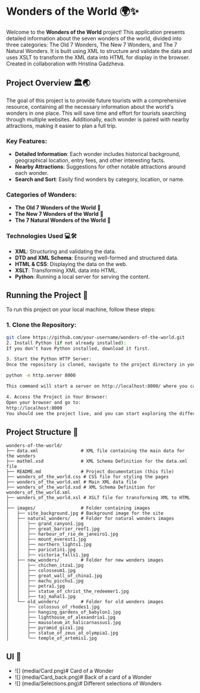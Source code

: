 # Wonders of the World 🌍✨

Welcome to the **Wonders of the World** project! This application presents detailed information about the seven wonders of the world, divided into three categories: The Old 7 Wonders, The New 7 Wonders, and The 7 Natural Wonders. It is built using XML to structure and validate the data and uses XSLT to transform the XML data into HTML for display in the browser. Created in collaboration with Hristina Gadzheva.

## Project Overview 🏛️🌏

The goal of this project is to provide future tourists with a comprehensive resource, containing all the necessary information about the world's wonders in one place. This will save time and effort for tourists searching through multiple websites. Additionally, each wonder is paired with nearby attractions, making it easier to plan a full trip.

### Key Features:
- **Detailed Information**: Each wonder includes historical background, geographical location, entry fees, and other interesting facts.
- **Nearby Attractions**: Suggestions for other notable attractions around each wonder.
- **Search and Sort**: Easily find wonders by category, location, or name.

### Categories of Wonders:
- **The Old 7 Wonders of the World** 🏯
- **The New 7 Wonders of the World** 🏰
- **The 7 Natural Wonders of the World** 🌲

### Technologies Used 💻🛠️
- **XML**: Structuring and validating the data.
- **DTD and XML Schema**: Ensuring well-formed and structured data.
- **HTML & CSS**: Displaying the data on the web.
- **XSLT**: Transforming XML data into HTML.
- **Python**: Running a local server for serving the content.

## Running the Project 🚀

To run this project on your local machine, follow these steps:

### 1. Clone the Repository:
```bash
git clone https://github.com/your-username/wonders-of-the-world.git
2. Install Python (if not already installed):
If you don’t have Python installed, download it first.

3. Start the Python HTTP Server:
Once the repository is cloned, navigate to the project directory in your terminal/command prompt and run the following command to start a local Python server:

python -m http.server 8000

This command will start a server on http://localhost:8000/ where you can view the project.

4. Access the Project in Your Browser:
Open your browser and go to:
http://localhost:8000
You should see the project live, and you can start exploring the different wonders!
```

## Project Structure 📁
```plaintext
wonders-of-the-world/
├── data.xml                # XML file containing the main data for the wonders
├── mathml.xsd              # XML Schema Definition for the data.xml file
├── README.md               # Project documentation (this file)
├── wonders_of_the_world.css # CSS file for styling the pages
├── wonders_of_the_world.xml # Main XML data file
├── wonders_of_the_world.xsd # XML Schema Definition for wonders_of_the_world.xml
├── wonders_of_the_world.xsl # XSLT file for transforming XML to HTML
│
├── images/                 # Folder containing images
│   ├── site_background.jpg # Background image for the site
│   ├── natural_wonders/    # Folder for natural wonders images
│   │   ├── grand_canyon1.jpg
│   │   ├── great_barrier_reef1.jpg
│   │   ├── harbour_of_rio_de_janeiro1.jpg
│   │   ├── mount_everest1.jpg
│   │   ├── northern_lights1.jpg
│   │   ├── paricutin1.jpg
│   │   ├── victoria_falls1.jpg
│   ├── new_wonders/        # Folder for new wonders images
│   │   ├── chichen_itza1.jpg
│   │   ├── colosseum1.jpg
│   │   ├── great_wall_of_china1.jpg
│   │   ├── machu_picchu1.jpg
│   │   ├── petra1.jpg
│   │   ├── statue_of_christ_the_redeemer1.jpg
│   │   ├── taj_mahal1.jpg
│   └── old_wonders/        # Folder for old wonders images
│       ├── colossus_of_rhodes1.jpg
│       ├── hanging_gardens_of_babylon1.jpg
│       ├── lighthouse_of_alexandria1.jpg
│       ├── mausoleum_at_halicarnassus1.jpg
│       ├── pyramid_giza1.jpg
│       ├── statue_of_zeus_at_olympia1.jpg
│       └── temple_of_artemis1.jpg
```

## UI 📸
- ![] (media/Card.png)# Card of a Wonder 
- ![] (media/Card_back.png)# Back of a card of a Wonder
- ![] (media/Selections.png)# Different selections of Wonders